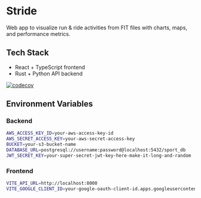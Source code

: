 # Stride

Web app to visualize run & ride activities from FIT files with charts, maps, and performance metrics.

## Tech Stack

- React + TypeScript frontend
- Rust + Python API backend

[![codecov](https://codecov.io/gh/vlegout/stride/graph/badge.svg?token=KJ5PHYJVFQ)](https://codecov.io/gh/vlegout/stride)

## Environment Variables

### Backend

```bash
AWS_ACCESS_KEY_ID=your-aws-access-key-id
AWS_SECRET_ACCESS_KEY=your-aws-secret-access-key
BUCKET=your-s3-bucket-name
DATABASE_URL=postgresql://username:password@localhost:5432/sport_db
JWT_SECRET_KEY=your-super-secret-jwt-key-here-make-it-long-and-random
```

### Frontend

```bash
VITE_API_URL=http://localhost:8000
VITE_GOOGLE_CLIENT_ID=your-google-oauth-client-id.apps.googleusercontent.com
```
